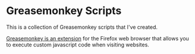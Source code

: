 # Greasemonkey Scripts

This is a collection of Greasemonkey scripts that I've created.

[Greasemonkey is an extension](https://addons.mozilla.org/en-US/firefox/addon/greasemonkey/) for the Firefox web browser that allows you to execute custom javascript code when visiting websites.